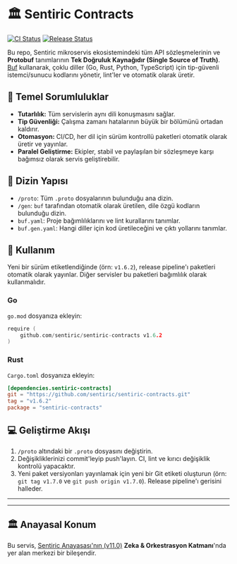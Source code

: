 # 🏛️ Sentiric Contracts

[![CI Status](https://github.com/sentiric/sentiric-contracts/actions/workflows/ci.yml/badge.svg)](https://github.com/sentiric/sentiric-contracts/actions/workflows/ci.yml)
[![Release Status](https://github.com/sentiric/sentiric-contracts/actions/workflows/release.yml/badge.svg)](https://github.com/sentiric/sentiric-contracts/actions/workflows/release.yml)

Bu repo, Sentiric mikroservis ekosistemindeki tüm API sözleşmelerinin ve **Protobuf** tanımlarının **Tek Doğruluk Kaynağıdır (Single Source of Truth)**. [Buf](https://buf.build) kullanarak, çoklu diller (Go, Rust, Python, TypeScript) için tip-güvenli istemci/sunucu kodlarını yönetir, lint'ler ve otomatik olarak üretir.

## 🎯 Temel Sorumluluklar

*   **Tutarlılık:** Tüm servislerin aynı dili konuşmasını sağlar.
*   **Tip Güvenliği:** Çalışma zamanı hatalarının büyük bir bölümünü ortadan kaldırır.
*   **Otomasyon:** CI/CD, her dil için sürüm kontrollü paketleri otomatik olarak üretir ve yayınlar.
*   **Paralel Geliştirme:** Ekipler, stabil ve paylaşılan bir sözleşmeye karşı bağımsız olarak servis geliştirebilir.

## 📂 Dizin Yapısı

*   `/proto`: Tüm `.proto` dosyalarının bulunduğu ana dizin.
*   `/gen`: `buf` tarafından otomatik olarak üretilen, dile özgü kodların bulunduğu dizin.
*   `buf.yaml`: Proje bağımlılıklarını ve lint kurallarını tanımlar.
*   `buf.gen.yaml`: Hangi diller için kod üretileceğini ve çıktı yollarını tanımlar.

## 🚀 Kullanım

Yeni bir sürüm etiketlendiğinde (örn: `v1.6.2`), release pipeline'ı paketleri otomatik olarak yayınlar. Diğer servisler bu paketleri bağımlılık olarak kullanmalıdır.

### Go
`go.mod` dosyanıza ekleyin:
```go
require (
    github.com/sentiric/sentiric-contracts v1.6.2
)
```

### Rust
`Cargo.toml` dosyanıza ekleyin:
```toml
[dependencies.sentiric-contracts]
git = "https://github.com/sentiric/sentiric-contracts.git"
tag = "v1.6.2" 
package = "sentiric-contracts"
```

## 💻 Geliştirme Akışı

1.  `/proto` altındaki bir `.proto` dosyasını değiştirin.
2.  Değişikliklerinizi commit'leyip push'layın. CI, lint ve kırıcı değişiklik kontrolü yapacaktır.
3.  Yeni paket versiyonları yayınlamak için yeni bir Git etiketi oluşturun (örn: `git tag v1.7.0` ve `git push origin v1.7.0`). Release pipeline'ı gerisini halleder.

---

---
## 🏛️ Anayasal Konum

Bu servis, [Sentiric Anayasası'nın (v11.0)](https://github.com/sentiric/sentiric-governance/blob/main/docs/blueprint/Architecture-Overview.md) **Zeka & Orkestrasyon Katmanı**'nda yer alan merkezi bir bileşendir.